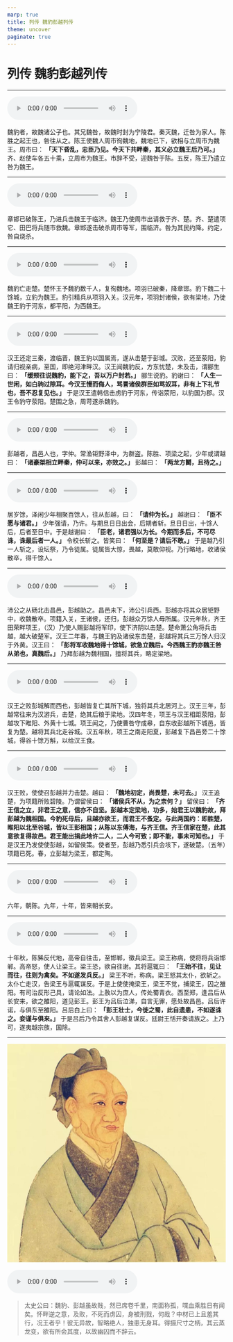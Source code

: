 ```yaml
---
marp: true
title: 列传 魏豹彭越列传
theme: uncover
paginate: true
---
```


# 列传 魏豹彭越列传

---

![](assets/audios/090/1.mp3)

魏豹者，故魏诸公子也。其兄魏咎，故魏时封为宁陵君。秦灭魏，迁咎为家人。陈胜之起王也，咎往从之。陈王使魏人周市徇魏地，魏地已下，欲相与立周市为魏王。周市曰： __「天下昏乱，忠臣乃见。今天下共畔秦，其义必立魏王后乃可。」__ 齐、赵使车各五十乘，立周市为魏王。市辞不受，迎魏咎于陈。五反，陈王乃遣立咎为魏王。

---

![](assets/audios/090/2.mp3)

章邯已破陈王，乃进兵击魏王于临济。魏王乃使周市出请救于齐、楚。齐、楚遣项它、田巴将兵随市救魏。章邯遂击破杀周市等军，围临济。咎为其民约降。约定，咎自烧杀。

---

![](assets/audios/090/3.mp3)

魏豹亡走楚。楚怀王予魏豹数千人，复徇魏地。项羽已破秦，降章邯。豹下魏二十馀城，立豹为魏王。豹引精兵从项羽入关。汉元年，项羽封诸侯，欲有梁地，乃徙魏王豹于河东，都平阳，为西魏王。

---

![](assets/audios/090/4.mp3)

汉王还定三秦，渡临晋，魏王豹以国属焉，遂从击楚于彭城。汉败，还至荥阳，豹请归视亲病，至国，即绝河津畔汉。汉王闻魏豹反，方东忧楚，未及击，谓郦生曰： __「缓颊往说魏豹，能下之，吾以万户封若。」__ 郦生说豹。豹谢曰： __「人生一世闲，如白驹过隙耳。今汉王慢而侮人，骂詈诸侯群臣如骂奴耳，非有上下礼节也，吾不忍复见也。」__ 于是汉王遣韩信击虏豹于河东，传诣荥阳，以豹国为郡。汉王令豹守荥阳。楚围之急，周苛遂杀魏豹。

---

![](assets/audios/090/5.mp3)

彭越者，昌邑人也，字仲。常渔钜野泽中，为群盗。陈胜、项梁之起，少年或谓越曰： __「诸豪桀相立畔秦，仲可以来，亦效之。」__ 彭越曰： __「两龙方鬬，且待之。」__

---

![](assets/audios/090/6.mp3)

居岁馀，泽闲少年相聚百馀人，往从彭越，曰： __「请仲为长。」__ 越谢曰： __「臣不愿与诸君。」__ 少年强请，乃许。与期旦日日出会，后期者斩。旦日日出，十馀人后，后者至日中。于是越谢曰： __「臣老，诸君强以为长。今期而多后，不可尽诛，诛最后者一人。」__ 令校长斩之。皆笑曰： __「何至是？请后不敢。」__ 于是越乃引一人斩之，设坛祭，乃令徒属。徒属皆大惊，畏越，莫敢仰视。乃行略地，收诸侯散卒，得千馀人。

---

![](assets/audios/090/7.mp3)

沛公之从砀北击昌邑，彭越助之。昌邑未下，沛公引兵西。彭越亦将其众居钜野中，收魏散卒。项籍入关，王诸侯，还归，彭越众万馀人毋所属。汉元年秋，齐王田荣畔项王，（汉）乃使人赐彭越将军印，使下济阴以击楚。楚命萧公角将兵击越，越大破楚军。汉王二年春，与魏王豹及诸侯东击楚，彭越将其兵三万馀人归汉于外黄。汉王曰： __「彭将军收魏地得十馀城，欲急立魏后。今西魏王豹亦魏王咎从弟也，真魏后。」__ 乃拜彭越为魏相国，擅将其兵，略定梁地。

---

![](assets/audios/090/8.mp3)

汉王之败彭城解而西也，彭越皆复亡其所下城，独将其兵北居河上。汉王三年，彭越常往来为汉游兵，击楚，绝其后粮于梁地。汉四年冬，项王与汉王相距荥阳，彭越攻下睢阳、外黄十七城。项王闻之，乃使曹咎守成皋，自东收彭越所下城邑，皆复为楚。越将其兵北走谷城。汉五年秋，项王之南走阳夏，彭越复下昌邑旁二十馀城，得谷十馀万斛，以给汉王食。

---

![](assets/audios/090/9.mp3)

汉王败，使使召彭越并力击楚。越曰： __「魏地初定，尚畏楚，未可去。」__ 汉王追楚，为项籍所败碧陵。乃谓留侯曰： __「诸侯兵不从，为之柰何？」__ 留侯曰： __「齐王信之立，非君王之意，信亦不自坚。彭越本定梁地，功多，始君王以魏豹故，拜彭越为魏相国。今豹死毋后，且越亦欲王，而君王不蚤定。与此两国约：即胜楚，睢阳以北至谷城，皆以王彭相国；从陈以东傅海，与齐王信。齐王信家在楚，此其意欲复得故邑。君王能出捐此地许二人，二人今可致；即不能，事未可知也。」__ 于是汉王乃发使使彭越，如留侯策。使者至，彭越乃悉引兵会垓下，遂破楚。（五年）项籍已死。春，立彭越为梁王，都定陶。

---

![](assets/audios/090/10.mp3)

六年，朝陈。九年，十年，皆来朝长安。

---

![](assets/audios/090/11.mp3)

十年秋，陈豨反代地，高帝自往击，至邯郸，徵兵梁王。梁王称病，使将将兵诣邯郸。高帝怒，使人让梁王。梁王恐，欲自往谢。其将扈辄曰： __「王始不往，见让而往，往则为禽矣。不如遂发兵反。」__ 梁王不听，称病。梁王怒其太仆，欲斩之。太仆亡走汉，告梁王与扈辄谋反。于是上使使掩梁王，梁王不觉，捕梁王，囚之雒阳。有司治反形己具，请论如法。上赦以为庶人，传处蜀青衣。西至郑，逢吕后从长安来，欲之雒阳，道见彭王。彭王为吕后泣涕，自言无罪，愿处故昌邑。吕后许诺，与俱东至雒阳。吕后白上曰： __「彭王壮士，今徙之蜀，此自遗患，不如遂诛之。妾谨与俱来。」__ 于是吕后乃令其舍人彭越复谋反。廷尉王恬开奏请族之。上乃可，遂夷越宗族，国除。

---

![bg left](assets/images/simaqian.jpg)

![](assets/audios/090/12.mp3)

> 太史公曰：魏豹、彭越虽故贱，然已席卷千里，南面称孤，喋血乘胜日有闻矣。怀畔逆之意，及败，不死而虏囚，身被刑戮，何哉？中材已上且羞其行，况王者乎！彼无异故，智略绝人，独患无身耳。得摄尺寸之柄，其云蒸龙变，欲有所会其度，以故幽囚而不辞云。